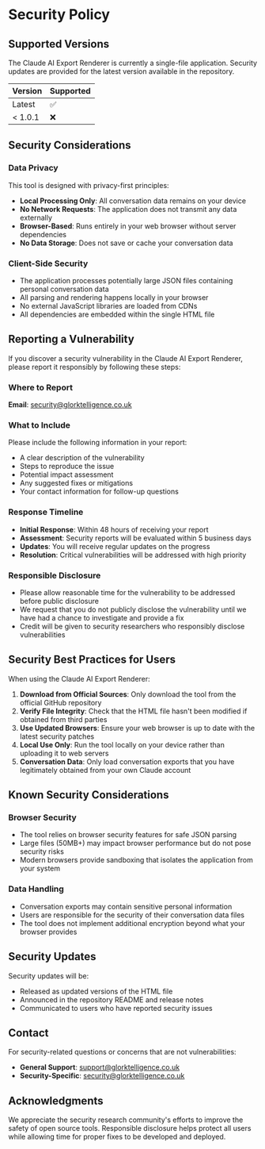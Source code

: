 # Security Policy

## Supported Versions

The Claude AI Export Renderer is currently a single-file application. Security updates are provided for the latest version available in the repository.

| Version | Supported |
| ------- | --------- |
| Latest  | ✅        |
| < 1.0.1 | ❌        |

## Security Considerations

### Data Privacy

This tool is designed with privacy-first principles:

- **Local Processing Only**: All conversation data remains on your device
- **No Network Requests**: The application does not transmit any data externally
- **Browser-Based**: Runs entirely in your web browser without server dependencies
- **No Data Storage**: Does not save or cache your conversation data

### Client-Side Security

- The application processes potentially large JSON files containing personal conversation data
- All parsing and rendering happens locally in your browser
- No external JavaScript libraries are loaded from CDNs
- All dependencies are embedded within the single HTML file

## Reporting a Vulnerability

If you discover a security vulnerability in the Claude AI Export Renderer, please report it responsibly by following these steps:

### Where to Report

**Email**: security@glorktelligence.co.uk

### What to Include

Please include the following information in your report:

- A clear description of the vulnerability
- Steps to reproduce the issue
- Potential impact assessment
- Any suggested fixes or mitigations
- Your contact information for follow-up questions

### Response Timeline

- **Initial Response**: Within 48 hours of receiving your report
- **Assessment**: Security reports will be evaluated within 5 business days
- **Updates**: You will receive regular updates on the progress
- **Resolution**: Critical vulnerabilities will be addressed with high priority

### Responsible Disclosure

- Please allow reasonable time for the vulnerability to be addressed before public disclosure
- We request that you do not publicly disclose the vulnerability until we have had a chance to investigate and provide a fix
- Credit will be given to security researchers who responsibly disclose vulnerabilities

## Security Best Practices for Users

When using the Claude AI Export Renderer:

1. **Download from Official Sources**: Only download the tool from the official GitHub repository
2. **Verify File Integrity**: Check that the HTML file hasn't been modified if obtained from third parties
3. **Use Updated Browsers**: Ensure your web browser is up to date with the latest security patches
4. **Local Use Only**: Run the tool locally on your device rather than uploading it to web servers
5. **Conversation Data**: Only load conversation exports that you have legitimately obtained from your own Claude account

## Known Security Considerations

### Browser Security

- The tool relies on browser security features for safe JSON parsing
- Large files (50MB+) may impact browser performance but do not pose security risks
- Modern browsers provide sandboxing that isolates the application from your system

### Data Handling

- Conversation exports may contain sensitive personal information
- Users are responsible for the security of their conversation data files
- The tool does not implement additional encryption beyond what your browser provides

## Security Updates

Security updates will be:

- Released as updated versions of the HTML file
- Announced in the repository README and release notes
- Communicated to users who have reported security issues

## Contact

For security-related questions or concerns that are not vulnerabilities:

- **General Support**: support@glorktelligence.co.uk
- **Security-Specific**: security@glorktelligence.co.uk

## Acknowledgments

We appreciate the security research community's efforts to improve the safety of open source tools. Responsible disclosure helps protect all users while allowing time for proper fixes to be developed and deployed.
